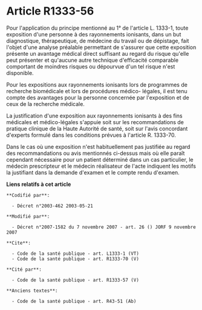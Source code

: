 # Article R1333-56

Pour l'application du principe mentionné au 1° de l'article L. 1333-1, toute exposition d'une personne à des rayonnements
ionisants, dans un but diagnostique, thérapeutique, de médecine du travail ou de dépistage, fait l'objet d'une analyse
préalable permettant de s'assurer que cette exposition présente un avantage médical direct suffisant au regard du risque
qu'elle peut présenter et qu'aucune autre technique d'efficacité comparable comportant de moindres risques ou dépourvue d'un
tel risque n'est disponible. 

Pour les expositions aux rayonnements ionisants lors de programmes de recherche biomédicale et lors de procédures médico-
légales, il est tenu compte des avantages pour la personne concernée par l'exposition et de ceux de la recherche médicale. 

La justification d'une exposition aux rayonnements ionisants à des fins médicales et médico-légales s'appuie soit sur les
recommandations de pratique clinique de la Haute Autorité de santé, soit sur l'avis concordant d'experts formulé dans les
conditions prévues à l'article R. 1333-70. 

Dans le cas où une exposition n'est habituellement pas justifiée au regard des recommandations ou avis mentionnés ci-dessus
mais où elle paraît cependant nécessaire pour un patient déterminé dans un cas particulier, le médecin prescripteur et le
médecin réalisateur de l'acte indiquent les motifs la justifiant dans la demande d'examen et le compte rendu d'examen.

**Liens relatifs à cet article**

	**Codifié par**:

	  - Décret n°2003-462 2003-05-21

	**Modifié par**:

	  - Décret n°2007-1582 du 7 novembre 2007 - art. 26 () JORF 9 novembre 2007

	**Cite**:

	  - Code de la santé publique - art. L1333-1 (VT)
	  - Code de la santé publique - art. R1333-70 (V)

	**Cité par**:

	  - Code de la santé publique - art. R1333-57 (V)

	**Anciens textes**:

	  - Code de la santé publique - art. R43-51 (Ab)
